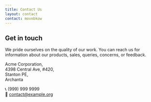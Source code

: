 ```yaml
---
title: Contact Us
layout: contact
contact: movnbkow
---
```


Get in touch
------------

We pride ourselves on the quality of our work. You can reach us for information about our products, sales, queries, concerns, or feedback.

Acme Corporation,  
4398 Central Ave, #420,  
Stanton PE,  
Archanta

📞 (999) 999 9999  
📧 contact@example.org 

